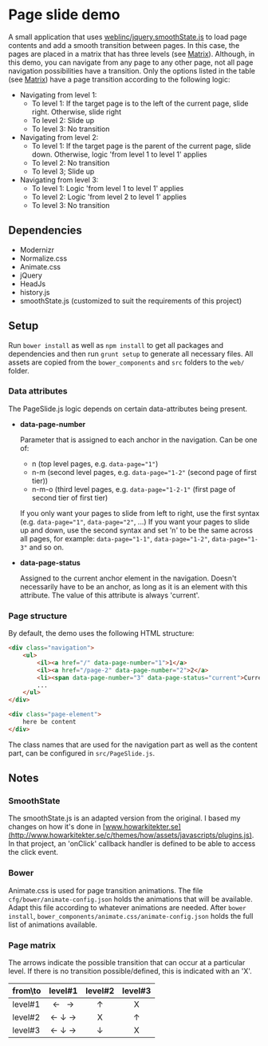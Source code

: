 # Page slide demo
A small application that uses [weblinc/jquery.smoothState.js](https://github.com/weblinc/jquery.smoothState.js) 
to load page contents and add a smooth transition between pages. In this case, the pages are placed in a matrix 
that has three levels (see [Matrix](#page-matrix)). Although, in this demo, you can navigate from any page to any other page, 
not all page navigation possibilities have a transition. Only the options listed in the table (see [Matrix](#page-matrix)) have a page
transition according to the following logic:

- Navigating from level 1:
    - To level 1:
        If the target page is to the left of the current page, slide right.
        Otherwise, slide right
    - To level 2:
        Slide up
    - To level 3:
        No transition
- Navigating from level 2:
    - To level 1:
        If the target page is the parent of the current page, slide down.
        Otherwise, logic 'from level 1 to level 1' applies
    - To level 2:
        No transition
    - To level 3;
        Slide up
- Navigating from level 3:
    - To level 1:
        Logic 'from level 1 to level 1' applies
    - To level 2:
        Logic 'from level 2 to level 1' applies
    - To level 3:
        No transition

## Dependencies
* Modernizr
* Normalize.css
* Animate.css
* jQuery
* HeadJs
* history.js
* smoothState.js (customized to suit the requirements of this project)

## Setup
Run `bower install` as well as `npm install` to get all packages and dependencies and then run `grunt setup` to 
generate all necessary files. All assets are copied from the `bower_components` and `src` folders to the `web/` folder.

### Data attributes
The PageSlide.js logic depends on certain data-attributes being present.
  
* __data-page-number__

  Parameter that is assigned to each anchor in the navigation. Can be one of:
  - n (top level pages, e.g. `data-page="1"`)
  - n-m (second level pages, e.g. `data-page="1-2"` (second page of first tier))
  - n-m-o (third level pages, e.g. `data-page="1-2-1"` (first page of second tier of first tier)
    
  If you only want your pages to slide from left to right, use the first syntax (e.g. `data-page="1"`, `data-page="2"`, ...)
  If you want your pages to slide up and down, use the second syntax and set 'n' to be the same across all pages, for example:
  `data-page="1-1"`, `data-page="1-2"`, `data-page="1-3"` and so on.
  
* __data-page-status__

  Assigned to the current anchor element in the navigation. Doesn't necessarily have to be an anchor, as long as it is an 
  element with this attribute. The value of this attribute is always 'current'.
  
### Page structure
By default, the demo uses the following HTML structure:
```html
<div class="navigation">
    <ul>
        <il><a href="/" data-page-number="1">1</a>
        <il><a href="/page-2" data-page-number="2">2</a>
        <li><span data-page-number="3" data-page-status="current">Current</span>
        ...
    </ul>
</div>

<div class="page-element">
    here be content
</div>
```

The class names that are used for the navigation part as well as the content part, can be configured in `src/PageSlide.js`.

## Notes
### SmoothState
The smoothState.js is an adapted version from the original. I based my changes on how it's done in 
[www.howarkitekter.se](http://www.howarkitekter.se/c/themes/how/assets/javascripts/plugins.js). In that project, an 'onClick'
callback handler is defined to be able to access the click event.

### Bower
Animate.css is used for page transition animations. The file `cfg/bower/animate-config.json` holds the animations that will be 
available. Adapt this file according to whatever animations are needed. After `bower install`, 
`bower_components/animate.css/animate-config.json` holds the full list of animations available.

### Page matrix
The arrows indicate the possible transition that can occur at a particular level. If there is no transition possible/defined, 
this is indicated with an 'X'.

| from\to |      level#1       | level#2 | level#3 |
|---------|:------------------:|:-------:|:-------:|
| level#1 |←&nbsp;&nbsp;&nbsp;→|    ↑    |    X    |
| level#2 |←&nbsp;↓&nbsp;→     |    X    |    ↑    |
| level#3 |←&nbsp;↓&nbsp;→     |    ↓    |    X    |
